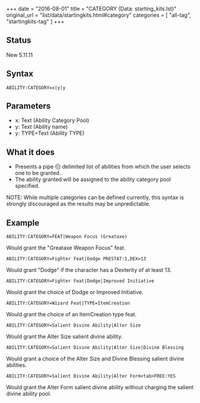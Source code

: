 +++
date = "2016-08-01"
title = "CATEGORY (Data: starting_kits.lst)"
original_url = "list/data/startingkits.html#category"
categories = [ "all-tag", "startingkits-tag" ]
+++

## Status

New 5.11.11

## Syntax

`ABILITY:CATEGORY=x|y|y`

## Parameters

-   x: Text (Ability Category Pool)
-   y: Text (Ability name)
-   y: TYPE=Text (Ability TYPE)



What it does
------------

-   Presents a pipe (|) delimited list of abilities from which the user
    selects one to be granted.
-   The ability granted will be assigned to the ability category
    pool specified.

NOTE: While multiple categories can be defined currently, this syntax is
strongly discouraged as the results may be unpredictable.

Example
-------

`ABILITY:CATEGORY=FEAT|Weapon Focus (Greataxe)`

Would grant the "Greataxe Weapon Focus" feat.

`ABILITY:CATEGORY=Fighter Feat|Dodge PRESTAT:1,DEX=13`

Would grant "Dodge" if the character has a Dexterity of at least 13.

`ABILITY:CATEGORY=Fighter Feat|Dodge|Improved Initiative`

Would grant the choice of Dodge or Improved Initiative.

`ABILITY:CATEGORY=Wizard Feat|TYPE=ItemCreation`

Would grant the choice of an ItemCreation type feat.

`ABILITY:CATEGORY=Salient Divine Ability|Alter Size`

Would grant the Alter Size salient divine ability.

`ABILITY:CATEGORY=Salient Divine Ability|Alter Size|Divine Blessing`

Would grant a choice of the Alter Size and Divine Blessing salient
divine abilities.

`ABILITY:CATEGORY=Salient Divine Ability|Alter Form<tab>FREE:YES`

Would grant the Alter Form salient divine ability without charging the
salient divine ability pool.

